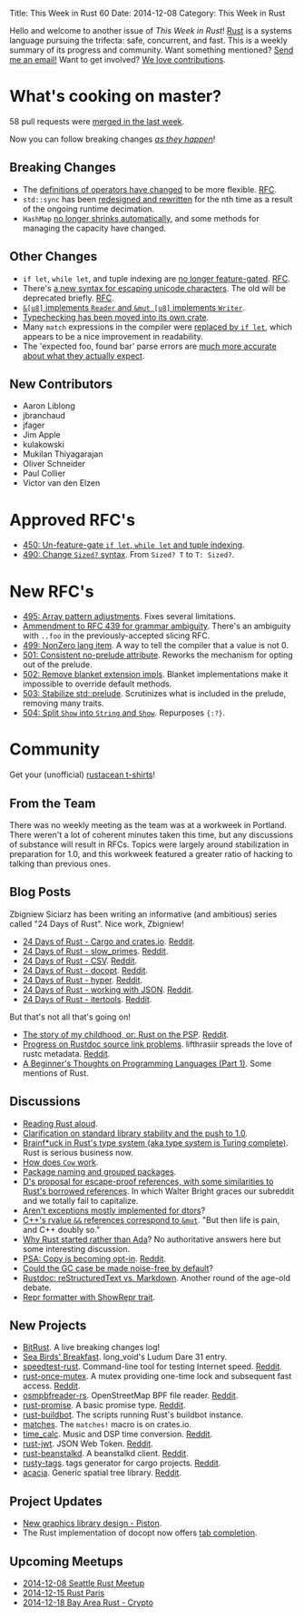 Title: This Week in Rust 60
Date: 2014-12-08
Category: This Week in Rust

Hello and welcome to another issue of *This Week in Rust*!
[Rust](http://rust-lang.org) is a systems language pursuing the trifecta:
safe, concurrent, and fast. This is a weekly summary of its progress and
community. Want something mentioned? [Send me an
email!](mailto:corey@octayn.net?subject=This%20Week%20in%20Rust%20Suggestion)
Want to get involved? [We love
contributions](https://github.com/mozilla/rust/wiki/Note-guide-for-new-contributors).

# What's cooking on master?

58 pull requests were [merged in the last week][1].

[1]: https://github.com/rust-lang/rust/pulls?q=is%3Apr+is%3Amerged+updated%3A2014-12-01..2014-12-08

Now you can follow breaking changes *[as they happen][BitRust]*!

[BitRust]: http://bitrust.octarineparrot.com/

## Breaking Changes

* The [definitions of operators have changed][ops] to be more
  flexible. [RFC][ops-rfc].
* `std::sync` has been [redesigned and rewritten][sync] for the nth
  time as a result of the ongoing runtime decimation.
* `HashMap` [no longer shrinks automatically][shrink], and some
  methods for managing the capacity have changed.

[shrink]: https://github.com/rust-lang/rust/pull/18770
[ops]: https://github.com/rust-lang/rust/pull/19167
[ops-rfc]: https://github.com/rust-lang/rfcs/blob/master/text/0439-cmp-ops-reform.md
[sync]: https://github.com/rust-lang/rust/pull/19274

## Other Changes

* `if let`, `while let`, and tuple indexing are [no longer
  feature-gated][ungate]. [RFC][ungate-rfc].
* There's [a new syntax for escaping unicode characters][es6]. The old
  will be deprecated briefly. [RFC][es6-rfc].
* [`&[u8]` implements `Reader` and `&mut [u8]` implements
  `Writer`][sliceio].
* [Typechecking has been moved into its own crate][typeck].
* Many `match` expressions in the compiler were [replaced by `if
  let`][iflet], which appears to be a nice improvement in readability.
* The 'expected foo, found bar' parse errors are [much more
  accurate about what they actually expect][parse].

[sliceio]: https://github.com/rust-lang/rust/pull/18980
[typeck]: https://github.com/rust-lang/rust/pull/19362
[iflet]: https://github.com/rust-lang/rust/pull/19405/files
[ungate]: https://github.com/rust-lang/rust/pull/19472
[ungate-rfc]: https://github.com/rust-lang/rfcs/blob/master/text/0450-un-feature-gate-some-more-gates.md
[es6]: https://github.com/rust-lang/rust/pull/19480
[es6-rfc]: https://github.com/rust-lang/rfcs/pull/446
[parse]: https://github.com/rust-lang/rust/pull/19494

## New Contributors

* Aaron Liblong
* jbranchaud
* jfager
* Jim Apple
* kulakowski
* Mukilan Thiyagarajan
* Oliver Schneider
* Paul Collier
* Victor van den Elzen

# Approved RFC's

* [450: Un-feature-gate `if let`, `while let` and tuple indexing][rfc450].
* [490: Change `Sized?` syntax][rfc490]. From `Sized? T` to `T: Sized?`.

[rfc450]: https://github.com/rust-lang/rfcs/pull/450
[rfc490]: https://github.com/rust-lang/rfcs/pull/490

# New RFC's

* [495: Array pattern adjustments][rfc495]. Fixes several limitations.
* [Ammendment to RFC 439 for grammar ambiguity][rfc498]. There's an
  ambiguity with `..foo` in the previously-accepted slicing RFC.
* [499: NonZero lang item][rfc499]. A way to tell the compiler that a
  value is not 0.
* [501: Consistent no-prelude attribute][rfc501]. Reworks the
  mechanism for opting out of the prelude.
* [502: Remove blanket extension impls][rfc502]. Blanket
  implementations make it impossible to override default methods.
* [503: Stabilize std::prelude][rfc503]. Scrutinizes what is included
  in the prelude, removing many traits.
* [504: Split `Show` into `String` and `Show`][rfc504]. Repurposes
  `{:?}`.

[rfc495]: https://github.com/rust-lang/rfcs/pull/495
[rfc498]: https://github.com/rust-lang/rfcs/pull/498
[rfc499]: https://github.com/rust-lang/rfcs/pull/499
[rfc501]: https://github.com/rust-lang/rfcs/pull/501
[rfc502]: https://github.com/rust-lang/rfcs/pull/502
[rfc503]: https://github.com/rust-lang/rfcs/pull/503
[rfc504]: https://github.com/rust-lang/rfcs/pull/504

# Community

Get your (unofficial) [rustacean t-shirts][tshirts]!

[tshirts]: https://www.reddit.com/r/rust/comments/2o01sd/rustacean_tshirts/

## From the Team

There was no weekly meeting as the team was at a workweek in
Portland. There weren't a lot of coherent minutes taken this time, but
any discussions of substance will result in RFCs. Topics were largely
around stabilization in preparation for 1.0, and this workweek
featured a greater ratio of hacking to talking than previous ones.

## Blog Posts

Zbigniew Siciarz has been writing an informative (and ambitious) series called
"24 Days of Rust". Nice work, Zbigniew!

* [24 Days of Rust - Cargo and crates.io][24days1]. [Reddit][24days1-reddit].
* [24 Days of Rust - slow_primes][24days2]. [Reddit][24days2-reddit].
* [24 Days of Rust - CSV][24days3]. [Reddit][24days3-reddit].
* [24 Days of Rust - docopt][24days4]. [Reddit][24days4-reddit].
* [24 Days of Rust - hyper][24days5]. [Reddit][24days5-reddit].
* [24 Days of Rust - working with JSON][24days6]. [Reddit][24days6-reddit].
* [24 Days of Rust - itertools][24days7]. [Reddit][24days7-reddit].

[24days1]: https://siciarz.net/24-days-rust-cargo-and-cratesio/
[24days1-reddit]: https://www.reddit.com/r/rust/comments/2nybtm/24_days_of_rust_cargo_and_cratesio/
[24days2]: https://siciarz.net/24-days-rust-slow_primes/
[24days2-reddit]: https://www.reddit.com/r/rust/comments/2o296i/24_days_of_rust_slow_primes/
[24days3]: https://siciarz.net/24-days-of-rust-csv/
[24days3-reddit]: https://www.reddit.com/r/rust/comments/2o69pc/24_days_of_rust_csv/
[24days4]: https://siciarz.net/24-days-of-rust-docopt/
[24days4-reddit]: https://www.reddit.com/r/rust/comments/2oa78k/24_days_of_rust_docopt/
[24days5]: https://siciarz.net/24-days-of-rust-hyper/
[24days5-reddit]: https://www.reddit.com/r/rust/comments/2oe0yg/24_days_of_rust_hyper/
[24days6]: https://siciarz.net/24-days-of-rust-working-json/
[24days6-reddit]: https://www.reddit.com/r/rust/comments/2oh6ue/24_days_of_rust_working_with_json/
[24days7]: https://siciarz.net/24-days-of-rust-itertools/
[24days7-reddit]: https://www.reddit.com/r/rust/comments/2okqey/24_days_of_rust_itertools/

But that's not all that's going on!

* [The story of my childhood, or: Rust on the
  PSP][psp]. [Reddit][psp-reddit].
* [Progress on Rustdoc source link problems][rustdoc]. lifthrasiir
  spreads the love of rustc metadata. [Reddit][rustdoc-reddit].
* [A Beginner's Thoughts on Programming Languages (Part 1)][beg]. Some mentions of Rust.

[psp]: http://fnordig.de/2014/12/03/a-story-of-hacking-or-rust-on-the-psp/
[psp-reddit]: https://www.reddit.com/r/rust/comments/2o903j/the_story_of_my_childhood_or_rust_on_the_psp/
[rustdoc]: https://lifthrasiir.github.io/rustlog/worklog-2014-12-06.html
[rustdoc-reddit]: https://www.reddit.com/r/rust/comments/2ojnnh/worklog_20141206_progress_on_rustdoc_source_link/
[beg]: https://medium.com/@chcokr/a-beginners-thoughts-on-programming-languages-part-1-e1ad124db3cd

## Discussions

* [Reading Rust aloud][aloud].
* [Clarification on standard library stability and the push to
  1.0][clar].
* [Brainf*uck in Rust's type system (aka type system is Turing
  complete)][brainfuck]. Rust is serious business now.
* [How does `Cow` work][cow].
* [Package naming and grouped packages][pkg].
* [D's proposal for escape-proof references, with some similarities to
  Rust's borrowed references][d]. In which Walter Bright graces our
  subreddit and we totally fail to capitalize.
* [Aren't exceptions mostly implemented for dtors][ex]?
* [C++'s rvalue `&&` references correspond to `&mut`][cxx]. "But then
  life is pain, and C++ doubly so."
* [Why Rust started rather than Ada][ada]? No authoritative answers
  here but some interesting discussion.
* [PSA: Copy is becoming opt-in][copy]. [Reddit][copy-reddit].
* [Could the GC case be made noise-free by default][gc]?
* [Rustdoc: reStructuredText vs. Markdown][rest]. Another round of the
  age-old debate.
* [Repr formatter with ShowRepr trait][repr].

[aloud]: https://www.reddit.com/r/rust/comments/2o5tin/reading_rust_aloud/
[clar]: https://www.reddit.com/r/rust/comments/2o5d9d/clarification_on_standard_library_stability_and/
[brainfuck]: https://www.reddit.com/r/rust/comments/2o6yp8/brainfck_in_rusts_type_system_aka_type_system_is/
[cow]: https://www.reddit.com/r/rust/comments/2oebm5/how_does_cow_work/
[pkg]: https://www.reddit.com/r/rust/comments/2ocz69/package_naming_and_grouped_packages_cratesio_and/
[d]: https://www.reddit.com/r/rust/comments/2od8a8/ds_proposal_for_escapeproof_references_with_some/
[ex]: https://www.reddit.com/r/rust/comments/2of8ox/apologies_in_advance_arent_exceptions_mostly/
[cxx]: https://www.reddit.com/r/rust/comments/2oes6s/cs_rvalue_references_correspond_to_rusts_mut/
[ada]: https://www.reddit.com/r/rust/comments/2og8xf/why_rust_started_rather_than_ada/
[copy]: http://discuss.rust-lang.org/t/psa-copy-is-becoming-opt-in/982
[copy-reddit]: https://www.reddit.com/r/rust/comments/2ogqaj/psa_copy_is_becoming_optin/
[gc]: http://discuss.rust-lang.org/t/could-the-gc-case-be-made-noise-free-by-default/924
[rest]: http://discuss.rust-lang.org/t/rustdoc-restructuredtext-vs-markdown/356
[repr]: http://discuss.rust-lang.org/t/repr-formatter-with-showrepr-trait/926/5

## New Projects

* [BitRust]. A live breaking changes log!
* [Sea Birds' Breakfast][birds]. long_void's Ludum Dare 31 entry.
* [speedtest-rust]. Command-line tool for testing Internet
  speed. [Reddit][speedtest-rust-reddit].
* [rust-once-mutex]. A mutex providing one-time lock and subsequent
  fast access. [Reddit][rust-once-mutex-reddit].
* [osmpbfreader-rs]. OpenStreetMap BPF file
  reader. [Reddit][osmpbfreader-rs-reddit].
* [rust-promise]. A basic promise type. [Reddit][rust-promise-reddit].
* [rust-buildbot]. The scripts running Rust's buildbot instance.
* [matches]. The `matches!` macro is on crates.io.
* [time_calc]. Music and DSP time
  conversion. [Reddit][time_calc-reddit].
* [rust-jwt]. JSON Web Token. [Reddit][rust-jwt-reddit].
* [rust-beanstalkd]. A beanstalkd
  client. [Reddit][rust-beanstalkd-reddit].
* [rusty-tags]. tags generator for cargo
  projects. [Reddit][rusty-tags-reddit].
* [acacia]. Generic spatial tree library. [Reddit][acacia-reddit].

[BitRust]: http://bitrust.octarineparrot.com/
[birds]: http://ludumdare.com/compo/ludum-dare-31/?action=preview&uid=19918
[speedtest-rust]: https://github.com/gkbrk/speedtest-rust
[speedtest-rust-reddit]: https://www.reddit.com/r/rust/comments/2nz8eh/wip_commandline_tool_to_test_your_internet_speed/
[rust-once-mutex]: https://github.com/reem/rust-once-mutex
[rust-once-mutex-reddit]: https://www.reddit.com/r/rust/comments/2o0tm8/a_mutex_providing_a_onetime_lock_then_fast/
[osmpbfreader-rs]: https://github.com/TeXitoi/osmpbfreader-rs
[osmpbfreader-rs-reddit]: https://www.reddit.com/r/rust/comments/2o5506/osmpbfreaderrs_read_openstreetmap_pbf_files_with/
[rust-promise]: https://github.com/viperscape/rust-promise
[rust-promise-reddit]: https://www.reddit.com/r/rust/comments/2o6iz4/promise_sync_object/
[rust-buildbot]: https://github.com/rust-lang/rust-buildbot
[matches]: https://www.reddit.com/r/rust/comments/2obpqv/the_matches_macro_is_on_cratesio/
[time_calc]: https://github.com/RustAudio/time_calc
[time_calc-reddit]: https://www.reddit.com/r/rust/comments/2ogden/time_calc_a_crate_for_music_and_dsp_time/
[rust-jwt]: https://github.com/GildedHonour/rust-jwt
[rust-jwt-reddit]: https://www.reddit.com/r/rust/comments/2ohueq/json_web_token_jwt_in_rust/
[rust-beanstalkd]: https://github.com/schickling/rust-beanstalkd
[rust-beanstalkd-reddit]: https://www.reddit.com/r/rust/comments/2ol9cg/beanstalkd_client_my_first_very_basic_library_in/
[rusty-tags]: https://github.com/dan-t/rusty-tags
[rusty-tags-reddit]: https://www.reddit.com/r/rust/comments/2ol09b/ann_rustytags_create_tags_for_a_cargo_project_and/
[acacia]: https://github.com/aepsil0n/acacia
[acacia-reddit]: https://www.reddit.com/r/rust_gamedev/comments/2oasrs/acacia_a_generic_spatial_tree_library/

## Project Updates

* [New graphics library design - Piston][piston].
* The Rust implementation of docopt now offers [tab completion][docopt].

[piston]: http://blog.piston.rs/2014/12/02/new-graphics-design/
[docopt]: https://github.com/docopt/docopt.rs#tab-completion-support

## Upcoming Meetups

* [2014-12-08 Seattle Rust Meetup](https://www.eventbrite.com/e/mozilla-rust-seattle-meetup-tickets-12222326307?aff=erelexporg)
* [2014-12-15 Rust Paris](http://www.meetup.com/Rust-Paris)
* [2014-12-18 Bay Area Rust - Crypto](http://www.meetup.com/Rust-Bay-Area/events/210632582/)
